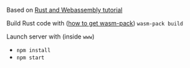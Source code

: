 Based on [Rust and Webassembly tutorial](https://rustwasm.github.io/docs/book/introduction.html)

Build Rust code with ([how to get wasm-pack](https://rustwasm.github.io/wasm-pack/installer/))
`wasm-pack build`

Launch server with (inside `www`)
* `npm install`
* `npm start`
